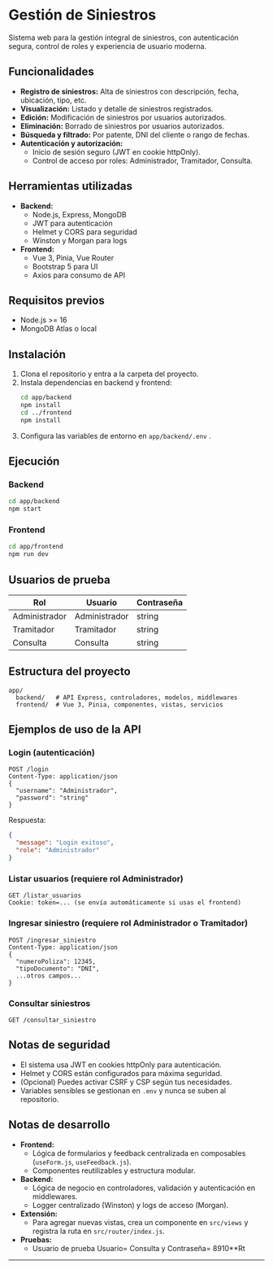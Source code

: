# Gestión de Siniestros

Sistema web para la gestión integral de siniestros, con autenticación segura, control de roles y experiencia de usuario moderna.

## Funcionalidades
- **Registro de siniestros:** Alta de siniestros con descripción, fecha, ubicación, tipo, etc.
- **Visualización:** Listado y detalle de siniestros registrados.
- **Edición:** Modificación de siniestros por usuarios autorizados.
- **Eliminación:** Borrado de siniestros por usuarios autorizados.
- **Búsqueda y filtrado:** Por patente, DNI del cliente o rango de fechas.
- **Autenticación y autorización:**
  - Inicio de sesión seguro (JWT en cookie httpOnly).
  - Control de acceso por roles: Administrador, Tramitador, Consulta.

## Herramientas utilizadas
- **Backend:**
  - Node.js, Express, MongoDB
  - JWT para autenticación
  - Helmet y CORS para seguridad
  - Winston y Morgan para logs
- **Frontend:**
  - Vue 3, Pinia, Vue Router
  - Bootstrap 5 para UI
  - Axios para consumo de API

## Requisitos previos
- Node.js >= 16
- MongoDB Atlas o local

## Instalación
1. Clona el repositorio y entra a la carpeta del proyecto.
2. Instala dependencias en backend y frontend:
   ```sh
   cd app/backend
   npm install
   cd ../frontend
   npm install
   ```
3. Configura las variables de entorno en `app/backend/.env` .

## Ejecución
### Backend
```sh
cd app/backend
npm start
```
### Frontend
```sh
cd app/frontend
npm run dev
```

## Usuarios de prueba
| Rol           | Usuario        | Contraseña  |
|---------------|---------------|-------------|
| Administrador | Administrador  | string   |
| Tramitador    | Tramitador    | string    |
| Consulta      | Consulta      | string    |

## Estructura del proyecto
```
app/
  backend/   # API Express, controladores, modelos, middlewares
  frontend/  # Vue 3, Pinia, componentes, vistas, servicios
```

## Ejemplos de uso de la API
### Login (autenticación)
```http
POST /login
Content-Type: application/json
{
  "username": "Administrador",
  "password": "string"
}
```
Respuesta:
```json
{
  "message": "Login exitoso",
  "role": "Administrador"
}
```

### Listar usuarios (requiere rol Administrador)
```http
GET /listar_usuarios
Cookie: token=... (se envía automáticamente si usas el frontend)
```

### Ingresar siniestro (requiere rol Administrador o Tramitador)
```http
POST /ingresar_siniestro
Content-Type: application/json
{
  "numeroPoliza": 12345,
  "tipoDocumento": "DNI",
  ...otros campos...
}
```

### Consultar siniestros
```http
GET /consultar_siniestro
```

## Notas de seguridad
- El sistema usa JWT en cookies httpOnly para autenticación.
- Helmet y CORS están configurados para máxima seguridad.
- (Opcional) Puedes activar CSRF y CSP según tus necesidades.
- Variables sensibles se gestionan en `.env` y nunca se suben al repositorio.

## Notas de desarrollo
- **Frontend:**
  - Lógica de formularios y feedback centralizada en composables (`useForm.js`, `useFeedback.js`).
  - Componentes reutilizables y estructura modular.
- **Backend:**
  - Lógica de negocio en controladores, validación y autenticación en middlewares.
  - Logger centralizado (Winston) y logs de acceso (Morgan).
- **Extensión:**
  - Para agregar nuevas vistas, crea un componente en `src/views` y registra la ruta en `src/router/index.js`.
- **Pruebas:**
  - Usuario de prueba Usuario= Consulta y Contraseña= 8910**Rt 

---




